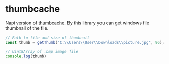 # thumbcache

Napi version of [thumbcache](https://github.com/yhdgms1/thumbcache). By this library you can get windows file thumbnail of the file.

```ts
// Path to file and size of thumbnail
const thumb = getThumb("C:\\Users\\User\\Downloads\\picture.jpg", 96);

// Uint8Array of .bmp image file
console.log(thumb)
```